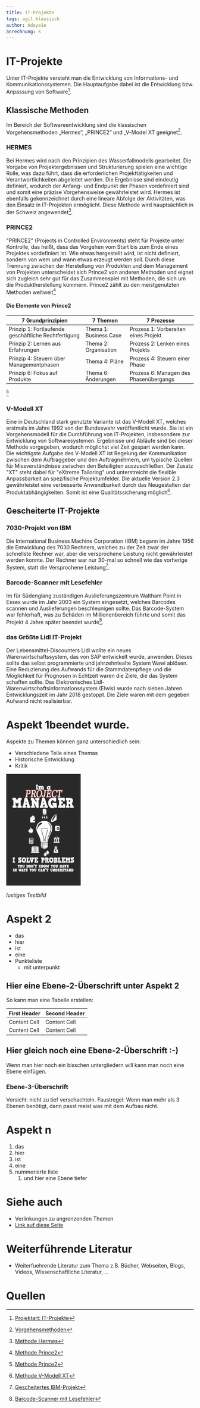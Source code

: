 ```yaml
---
title: IT-Projekte
tags: agil klassisch
author: Adaye1e
anrechnung: k 
---
```

# IT-Projekte
Unter IT-Projekte versteht man die Entwicklung von Informations- und Kommunikationssystemen. Die Hauptaufgabe dabei ist die Entwicklung bzw. Anpassung von Software[^1].

## Klassische Methoden 
Im Bereich der Softwareentwicklung sind die klassischen Vorgehensmethoden „Hermes“, „PRINCE2“ und „V-Model XT geeignet[^2].
### HERMES
Bei Hermes wird nach den Prinzipien des Wasserfallmodells gearbeitet. Die Vorgabe von Projektergebnissen und Strukturierung spielen eine wichtige Rolle, was dazu führt, dass die erforderlichen Projekttätigkeiten und Verantwortlichkeiten abgeleitet werden. Die Ergebnisse sind eindeutig definiert, wodurch der Anfang- und Endpunkt der Phasen vordefiniert sind und somit eine präzise Vorgehensweise gewährleistet wird. Hermes ist ebenfalls gekennzeichnet durch eine lineare Abfolge der Aktivitäten, was den Einsatz in IT-Projekten ermöglicht. Diese Methode wird hauptsächlich in der Schweiz angewendet[^3].

### PRINCE2
"PRINCE2" (Projects in Controlled Environments) steht für Projekte unter Kontrolle, das heißt, dass das Vorgehen vom Start bis zum Ende eines Projektes vordefiniert ist. Wie etwas hergestellt wird, ist nicht definiert, sondern von wem und wann etwas erzeugt werden soll. Durch diese Trennung zwischen der Herstellung von Produkten und dem Management von Projekten unterscheidet sich Prince2 von anderen Methoden und eignet sich zugleich sehr gut für das Zusammenspiel mit Methoden, die sich um die Produktherstellung kümmern. Prince2 zählt zu den meistgenutzten Methoden weltweit[^4] 
#### Die Elemente von Prince2
| 7 Grundprinzipien                                   | 7 Themen             | 7 Prozesse                         | 
| --------------------------------------------------- | -------------------  |----------------------------------  |
|Prinzip 1: Fortlaufende geschäftliche Rechtfertigung |Thema 1: Business Case|Prozess 1: Vorbereiten eines Projekt| 
|Prinzip 2: Lernen aus Erfahrungen                    |Thema 2: Organisation |Prozess 2: Lenken eines Projekts    |  |Prinzip 3: Definierte Rollen und Verantwortlichkeiten|Thema 3: Qualität     |Prozess 3: Initiieren eines Projekts|
|Prinzip 4: Steuern über Managementphasen             |Thema 4: Pläne        |Prozess 4: Steuern einer Phase      |  |Prinzip 5: Managen nach dem Ausnahmeprinzip          |Thema 5: Risiken   |Prozess 5: Managen der Produktlieferung|
|Prinzip 6: Fokus auf Produkte                        |Thema 6: Änderungen|Prozess 6: Managen des Phasenübergangs |  |Prinzip 7: Anpassen an die Projektsituation          |Thema 7: Fortschritt|Prozess 7: Abschließen eines Projekts | 
[^4]

### V-Modell XT
Eine in Deutschland stark genutzte Variante ist das V-Modell XT, welches erstmals im Jahre 1992 von der Bundeswehr veröffentlicht wurde. Sie ist ein Vorgehensmodell für die Durchführung von IT-Projekten, insbesondere zur Entwicklung von Softwaresystemen. Ergebnisse und Abläufe sind bei dieser Methode vorgegeben, wodurch möglichst viel Zeit gespart werden kann. Die wichtigste Aufgabe des V-Modell XT ist Regelung der Kommunikation zwischen dem Auftraggeber und den Auftragnehmern, um typische Quellen für Missverständnisse zwischen den Beteiligten auszuschließen. Der Zusatz "XT" steht dabei für "eXtreme Tailoring" und unterstreicht die flexible Anpassbarkeit an spezifische Projektumfelder. Die aktuelle Version 2.3 gewährleistet eine verbesserte Anwendbarkeit durch das Neugestalten der Produktabhängigkeiten. Somit ist eine Qualitätssicherung möglich[^5].

## Gescheiterte IT-Projekte
### 7030-Projekt von IBM
Die International Business Machine Corporation (IBM) begann im Jahre 1956 die Entwicklung des 7030 Rechners, welches zu der Zeit zwar der schnellste Rechner war, aber die versprochene Leistung nicht gewährleistet werden konnte. Der Rechner war nur 30-mal so schnell wie das vorherige System, statt die Versprochene Leistung[^6].
### Barcode-Scanner mit Lesefehler
Im für Südenglang zuständigen Auslieferungszentrum Waltham Point in Essex wurde im Jahr 2003 ein System eingesetzt, welches Barcodes scannen und Auslieferungen beschleunigen sollte. Das Barcode-System war fehlerhaft, was zu Schäden im Millionenbereich führte und somit das Projekt 4 Jahre später beendet wurde[^7].
### das Größte Lidl IT-Projekt
Der Lebensmittel-Discounters Lidl wollte ein neues Warenwirtschaftssystem, das von SAP entwickelt wurde, anwenden. Dieses sollte das selbst programmierte und jahrzehntealte System Wawi ablösen. Eine Reduzierung des Aufwands für die Stammdatenpflege und die Möglichkeit für Prognosen in Echtzeit waren die Ziele, die das System schaffen sollte. Das Elektronisches Lidl-Warenwirtschaftsinformationssystem (Elwis) wurde nach sieben Jahren Entwicklungszeit im Jahr 2018 gestoppt. Die Ziele waren mit dem gegeben Aufwand nicht realisierbar.




# Aspekt 1beendet wurde.

Aspekte zu Themen können ganz unterschiedlich sein:

* Verschiedene Teile eines Themas 
* Historische Entwicklung
* Kritik 

![Beispielabbildung](IT-Projekte/test-file.jpg)

*lustiges Testbild*

# Aspekt 2

* das
* hier 
* ist
* eine 
* Punkteliste
  - mit unterpunkt

## Hier eine Ebene-2-Überschrift unter Aspekt 2

So kann man eine Tabelle erstellen:

| First Header  | Second Header |
| ------------- | ------------- |
| Content Cell  | Content Cell  |
| Content Cell  | Content Cell  |

## Hier gleich noch eine Ebene-2-Überschrift :-)

Wenn man hier noch ein bisschen untergliedern will kann man noch eine Ebene einfügen.

### Ebene-3-Überschrift

Vorsicht: nicht zu tief verschachteln. Faustregel: Wenn man mehr als 3 
Ebenen benötigt, dann passt meist was mit dem Aufbau nicht.

# Aspekt n

1. das
2. hier 
4. ist 
4. eine
7. nummerierte liste
   1. und hier eine Ebene tiefer


# Siehe auch

* Verlinkungen zu angrenzenden Themen
* [Link auf diese Seite](IT-Projekte.md)

# Weiterführende Literatur

* Weiterfuehrende Literatur zum Thema z.B. Bücher, Webseiten, Blogs, Videos, Wissenschaftliche Literatur, ...

# Quellen

[^1]: [Projektart: IT-Projekte](https://www.guteprojekte.ch/projektarten/it-projekte)
[^2]: [Vorgehensmethoden](https://www.guteprojekte.ch/methoden/hermes)
[^3]: [Methode Hermes](https://www.kpm.unibe.ch/weiterbildung/weiterbildung/cas_arbeiten_frueher_zertifikatsarbeiten/e237093/e237217/Bachmann_CeMaP_ger.pdf)
[^4]: [Methode Prince2](https://www.microtool.de/wissen-online/wie-funktioniert-prince2/)
[^5]: [Methode V-Modell XT](https://www.cio.bund.de/Web/DE/Architekturen-und-Standards/V-Modell-XT/vmodell_xt_node.html)
[^6]: [Gescheitertes IBM-Projekt](https://www.cio.de/a/elf-it-projekte-im-sturzflug,859906)
[^7]: [Barcode-Scanner mit Lesefehler](https://www.cio.de/a/elf-it-projekte-im-sturzflug,859906,3)
[^8]: [Methode Prince2](https://www.microtool.de/wissen-online/wie-funktioniert-prince2/)
[^9]: [Methode Prince2](https://www.microtool.de/wissen-online/wie-funktioniert-prince2/)
[^4]: [Methode Prince2](https://www.microtool.de/wissen-online/wie-funktioniert-prince2/)
[^4]: [Methode Prince2](https://www.microtool.de/wissen-online/wie-funktioniert-prince2/)
[^4]: [Methode Prince2](https://www.microtool.de/wissen-online/wie-funktioniert-prince2/)
[^4]: [Methode Prince2](https://www.microtool.de/wissen-online/wie-funktioniert-prince2/)
[^4]: [Methode Prince2](https://www.microtool.de/wissen-online/wie-funktioniert-prince2/)
[^4]: [Methode Prince2](https://www.microtool.de/wissen-online/wie-funktioniert-prince2/)
[^4]: [Methode Prince2](https://www.microtool.de/wissen-online/wie-funktioniert-prince2/)


